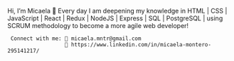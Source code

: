 Hi, I’m Micaela
    🌱 Every day I am deepening my knowledge in HTML | CSS | JavaScript | React | Redux | NodeJS | Express | SQL | PostgreSQL | using SCRUM methodology 
     to become a more agile web developer!
     
     Connect with me: 📩 micaela.mntr@gmail.com
                      🔗 https://www.linkedin.com/in/micaela-montero-295141217/
